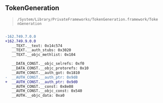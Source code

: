 ## TokenGeneration

> `/System/Library/PrivateFrameworks/TokenGeneration.framework/TokenGeneration`

```diff

-162.749.7.0.0
+162.749.9.0.0
   __TEXT.__text: 0x14c574
   __TEXT.__auth_stubs: 0x3020
   __TEXT.__objc_methlist: 0x104

   __DATA_CONST.__objc_selrefs: 0xf0
   __DATA_CONST.__objc_protorefs: 0x10
   __AUTH_CONST.__auth_got: 0x1810
-  __AUTH_CONST.__auth_ptr: 0x9d8
+  __AUTH_CONST.__auth_ptr: 0x9d0
   __AUTH_CONST.__const: 0x8e08
   __AUTH_CONST.__objc_const: 0x540
   __AUTH.__objc_data: 0xa0

```
